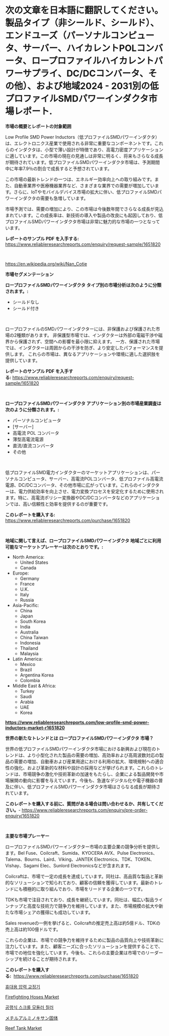 <p><h1>次の文章を日本語に翻訳してください。 製品タイプ（非シールド、シールド）、エンドユーズ（パーソナルコンピュータ、サーバー、ハイカレントPOLコンバータ、ロープロファイルハイカレントパワーサプライ、DC/DCコンバータ、その他）、および地域2024 - 2031別の低プロファイルSMDパワーインダクタ市場レポート.</h1></p><p><strong>市場の概要とレポートの対象範囲</strong></p>
<p><p>Low Profile SMD Power Inductors（低プロファイルSMDパワーインダクタ）は、エレクトロニクス産業で使用される非常に重要なコンポーネントです。これらのインダクタは、小型で薄い設計が特徴であり、高電力密度アプリケーションに適しています。この市場の現在の見通しは非常に明るく、将来もさらなる成長が期待されています。低プロファイルSMDパワーインダクタ市場は、予測期間中に年率7.9％の割合で成長すると予想されています。</p><p>この市場の最新トレンドの一つは、エネルギー効率向上への取り組みです。また、自動車業界や医療機器業界など、さまざまな業界での需要が増加しています。さらに、IoTやモバイルデバイス市場の拡大に伴い、低プロファイルSMDパワーインダクタの需要も急増しています。</p><p>市場予測では、需要の増加により、この市場は今後数年間でさらなる成長が見込まれています。この成長率は、新技術の導入や製品の改良にも起因しており、低プロファイルSMDパワーインダクタ市場は非常に魅力的な市場の一つとなっています。</p></p>
<p><strong>レポートのサンプル PDF を入手する:</strong> <a href="https://www.reliableresearchreports.com/enquiry/request-sample/1651820">https://www.reliableresearchreports.com/enquiry/request-sample/1651820</a></p>
<p>&nbsp;</p>
<p><a href="https://en.wikipedia.org/wiki/Nan_Cotie">https://en.wikipedia.org/wiki/Nan_Cotie</a></p>
<p><strong>市場セグメンテーション</strong></p>
<p><strong>ロープロファイルSMDパワーインダクタ タイプ別の市場分析は次のように分類されます。:</strong></p>
<p><ul><li>シールドなし</li><li>シールド付き</li></ul></p>
<p>&nbsp;</p>
<p><p>ロープロファイルのSMDパワーインダクターには、非保護および保護された市場の2種類があります。 非保護型市場では、インダクターは外部の電磁干渉や磁界から保護されず、空間への影響を最小限に抑えます。 一方、保護された市場では、インダクターは周囲からの干渉を防ぎ、より安定したパフォーマンスを提供します。 これらの市場は、異なるアプリケーションや環境に適した選択肢を提供しています。</p></p>
<p><strong>レポートのサンプル PDF を入手する:</strong>&nbsp;<a href="https://www.reliableresearchreports.com/enquiry/request-sample/1651820">https://www.reliableresearchreports.com/enquiry/request-sample/1651820</a></p>
<p>&nbsp;</p>
<p><strong> ロープロファイルSMDパワーインダクタ アプリケーション別の市場産業調査は次のように分類されます。:</strong></p>
<p><ul><li>パーソナルコンピュータ</li><li>[サーバー]</li><li>高電流 POL コンバータ</li><li>薄型高電流電源</li><li>直流/直流コンバータ</li><li>その他</li></ul></p>
<p>&nbsp;</p>
<p><p>低プロファイルSMD電力インダクターのマーケットアプリケーションは、パーソナルコンピュータ、サーバー、高電流POLコンバータ、低プロファイル高電流電源、DC/DCコンバータ、その他市場に広がっています。これらのインダクターは、電力供給効率を向上させ、電力変換プロセスを安定化するために使用されます。特に、高電流ポリシー変換器やDC/DCコンバータなどのアプリケーションでは、高い信頼性と効率を提供するのが重要です。</p></p>
<p><strong>このレポートを購入する:</strong>&nbsp; <a href="https://www.reliableresearchreports.com/purchase/1651820">https://www.reliableresearchreports.com/purchase/1651820</a></p>
<p>&nbsp;</p>
<p><strong>地域に関して言えば、ロープロファイルSMDパワーインダクタ 地域ごとに利用可能なマーケットプレーヤーは次のとおりです。:</strong></p>
<p><ul>
    <li>
        North America:
        <ul>
            <li>United States</li>
            <li>Canada</li>
        </ul>
    </li>
    <li>
        Europe:
        <ul>
            <li>Germany</li>
            <li>France</li>
            <li>U.K.</li>
            <li>Italy</li>
            <li>Russia</li>
        </ul>
    </li>
    <li>
        Asia-Pacific:
        <ul>
            <li>China</li>
            <li>Japan</li>
            <li>South Korea</li>
            <li>India</li>
            <li>Australia</li>
            <li>China Taiwan</li>
            <li>Indonesia</li>
            <li>Thailand</li>
            <li>Malaysia</li>
        </ul>
    </li>
    <li>
        Latin America:
        <ul>
            <li>Mexico</li>
            <li>Brazil</li>
            <li>Argentina Korea</li>
            <li>Colombia</li>
        </ul>
    </li>
    <li>
        Middle East & Africa:
        <ul>
            <li>Turkey</li>
            <li>Saudi</li>
            <li>Arabia</li>
            <li>UAE</li>
            <li>Korea</li>
        </ul>
    </li>
    </ul></p>
<p><strong><a href="https://www.reliableresearchreports.com/low-profile-smd-power-inductors-market-r1651820">https://www.reliableresearchreports.com/low-profile-smd-power-inductors-market-r1651820</a></strong>&nbsp;</p>
<p><strong>世界の新たなトレンドとは ロープロファイルSMDパワーインダクタ 市場？</strong></p>
<p><p>世界の低プロファイルSMDパワーインダクタ市場における新興および現在のトレンドは、より小型化された製品の需要の増加、高効率および高周波数対応の製品の需要の増加、自動車および産業用途における利用の拡大、環境規制への適合性の強化、および革新的な材料や設計の採用などが挙げられます。これらのトレンドは、市場競争の激化や技術革新の加速をもたらし、企業による製品開発や市場展開の動向に影響を与えています。今後も、急速なデジタル化や電子機器の普及に伴い、低プロファイルSMDパワーインダクタ市場はさらなる成長が期待されています。</p></p>
<p><strong>このレポートを購入する前に、質問がある場合は問い合わせるか、共有してください。</strong>- <a href="https://www.reliableresearchreports.com/enquiry/pre-order-enquiry/1651820">https://www.reliableresearchreports.com/enquiry/pre-order-enquiry/1651820</a></p>
<p>&nbsp;</p>
<p><strong>主要な市場プレーヤー</strong></p>
<p><p>ロープロファイルSMDパワーインダクター市場の主要企業の競争分析を提供します。Bel Fuse、Coilcraft、Sumida、KYOCERA AVX、Pulse Electronics、Talema、Bourns、Laird、Viking、JANTEK Electronics、TDK、TOKEN、Vishay、Sagami Elec、Sunlord Electronicsなどが含まれます。</p><p>Coilcraftは、市場で一定の成長を達成しています。同社は、高品質な製品と革新的なソリューションで知られており、顧客の信頼を獲得しています。最新のトレンドにも積極的に取り組んでおり、市場をリードする企業の一つです。</p><p>TDKも市場で注目されており、成長を継続しています。同社は、幅広い製品ラインナップと高度な技術力で競争力を維持しています。また、市場規模の拡大や新たな市場シェアの獲得にも成功しています。</p><p>Sales revenueの一例を挙げると、Coilcraftの推定売上高は約5億ドル、TDKの売上高は約100億ドルです。</p><p>これらの企業は、市場での競争力を維持するために製品の品質向上や技術革新に注力しています。また、顧客ニーズに合ったソリューションを提供することで、市場での地位を強化しています。今後も、これらの主要企業は市場でのリーダーシップを続けることが期待されます。</p></p>
<p><strong>このレポートを購入する:</strong>&nbsp;&nbsp;<a href="https://www.reliableresearchreports.com/purchase/1651820">https://www.reliableresearchreports.com/purchase/1651820</a></p>
<p><p><a href="https://github.com/chupp85/Market-Research-Report-List-1/blob/main/9094228149710.md">휴대용 압력 교정기</a></p><p><a href="https://github.com/zolotuy145/Market-Research-Report-List-1/blob/main/firefighting-hoses-market.md">Firefighting Hoses Market</a></p><p><a href="https://github.com/JackieFauhey9089475/Market-Research-Report-List-2/blob/main/3107991149709.md">공랭식 스크롤 모듈러 칠러</a></p><p><a href="https://github.com/DanykaKilback/Market-Research-Report-List-1/blob/main/1619512141879.md">メチルアルミノキサン固体</a></p><p><a href="https://github.com/nafisalvee228/Market-Research-Report-List-1/blob/main/reef-tank-market.md">Reef Tank Market</a></p></p>